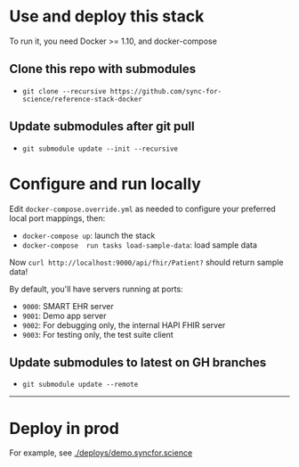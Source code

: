 # Use and deploy this stack

To run it, you need Docker >= 1.10, and docker-compose

## Clone this repo with submodules
 * `git clone --recursive https://github.com/sync-for-science/reference-stack-docker`

## Update submodules after git pull
 * `git submodule update --init --recursive`

# Configure and run locally

Edit `docker-compose.override.yml` as needed to configure your preferred local port mappings, then:

 * `docker-compose up`: launch the stack
 * `docker-compose  run tasks load-sample-data`: load sample data

Now `curl http://localhost:9000/api/fhir/Patient?` should return sample data!

By default, you'll have servers running at ports:

 * `9000`: SMART EHR server
 * `9001`: Demo app server
 * `9002`: For debugging only, the internal HAPI FHIR server
 * `9003`: For testing only, the test suite client

## Update submodules to latest on GH branches
 * `git submodule update --remote`


---

# Deploy in prod

For example, see [./deploys/demo.syncfor.science](./deploys/demo.syncfor.science)
